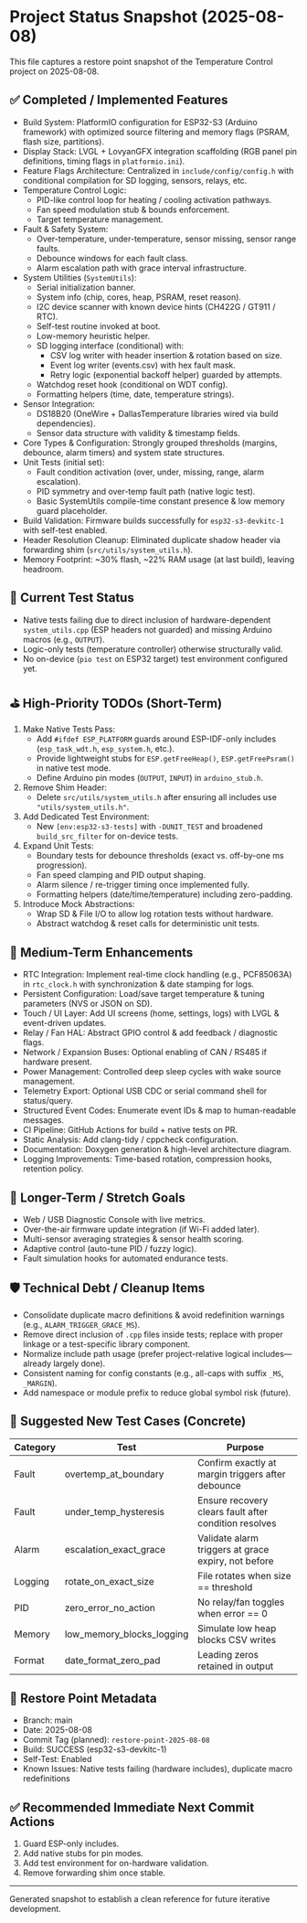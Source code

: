 # Project Status Snapshot (2025-08-08)

This file captures a restore point snapshot of the Temperature Control project on 2025-08-08.

## ✅ Completed / Implemented Features
- Build System: PlatformIO configuration for ESP32-S3 (Arduino framework) with optimized source filtering and memory flags (PSRAM, flash size, partitions).
- Display Stack: LVGL + LovyanGFX integration scaffolding (RGB panel pin definitions, timing flags in `platformio.ini`).
- Feature Flags Architecture: Centralized in `include/config/config.h` with conditional compilation for SD logging, sensors, relays, etc.
- Temperature Control Logic:
  - PID-like control loop for heating / cooling activation pathways.
  - Fan speed modulation stub & bounds enforcement.
  - Target temperature management.
- Fault & Safety System:
  - Over-temperature, under-temperature, sensor missing, sensor range faults.
  - Debounce windows for each fault class.
  - Alarm escalation path with grace interval infrastructure.
- System Utilities (`SystemUtils`):
  - Serial initialization banner.
  - System info (chip, cores, heap, PSRAM, reset reason).
  - I2C device scanner with known device hints (CH422G / GT911 / RTC).
  - Self-test routine invoked at boot.
  - Low-memory heuristic helper.
  - SD logging interface (conditional) with:
    - CSV log writer with header insertion & rotation based on size.
    - Event log writer (events.csv) with hex fault mask.
    - Retry logic (exponential backoff helper) guarded by attempts.
  - Watchdog reset hook (conditional on WDT config).
  - Formatting helpers (time, date, temperature strings).
- Sensor Integration:
  - DS18B20 (OneWire + DallasTemperature libraries wired via build dependencies).
  - Sensor data structure with validity & timestamp fields.
- Core Types & Configuration: Strongly grouped thresholds (margins, debounce, alarm timers) and system state structures.
- Unit Tests (initial set):
  - Fault condition activation (over, under, missing, range, alarm escalation).
  - PID symmetry and over-temp fault path (native logic test).
  - Basic SystemUtils compile-time constant presence & low memory guard placeholder.
- Build Validation: Firmware builds successfully for `esp32-s3-devkitc-1` with self-test enabled.
- Header Resolution Cleanup: Eliminated duplicate shadow header via forwarding shim (`src/utils/system_utils.h`).
- Memory Footprint: ~30% flash, ~22% RAM usage (at last build), leaving headroom.

## 🧪 Current Test Status
- Native tests failing due to direct inclusion of hardware-dependent `system_utils.cpp` (ESP headers not guarded) and missing Arduino macros (e.g., `OUTPUT`).
- Logic-only tests (temperature controller) otherwise structurally valid.
- No on-device (`pio test` on ESP32 target) test environment configured yet.

## ⛳ High-Priority TODOs (Short-Term)
1. Make Native Tests Pass:
   - Add `#ifdef ESP_PLATFORM` guards around ESP-IDF-only includes (`esp_task_wdt.h`, `esp_system.h`, etc.).
   - Provide lightweight stubs for `ESP.getFreeHeap()`, `ESP.getFreePsram()` in native test mode.
   - Define Arduino pin modes (`OUTPUT`, `INPUT`) in `arduino_stub.h`.
2. Remove Shim Header:
   - Delete `src/utils/system_utils.h` after ensuring all includes use `"utils/system_utils.h"`.
3. Add Dedicated Test Environment:
   - New `[env:esp32-s3-tests]` with `-DUNIT_TEST` and broadened `build_src_filter` for on-device tests.
4. Expand Unit Tests:
   - Boundary tests for debounce thresholds (exact vs. off-by-one ms progression).
   - Fan speed clamping and PID output shaping.
   - Alarm silence / re-trigger timing once implemented fully.
   - Formatting helpers (date/time/temperature) including zero-padding.
5. Introduce Mock Abstractions:
   - Wrap SD & File I/O to allow log rotation tests without hardware.
   - Abstract watchdog & reset calls for deterministic unit tests.

## 🔭 Medium-Term Enhancements
- RTC Integration: Implement real-time clock handling (e.g., PCF85063A) in `rtc_clock.h` with synchronization & date stamping for logs.
- Persistent Configuration: Load/save target temperature & tuning parameters (NVS or JSON on SD).
- Touch / UI Layer: Add UI screens (home, settings, logs) with LVGL & event-driven updates.
- Relay / Fan HAL: Abstract GPIO control & add feedback / diagnostic flags.
- Network / Expansion Buses: Optional enabling of CAN / RS485 if hardware present.
- Power Management: Controlled deep sleep cycles with wake source management.
- Telemetry Export: Optional USB CDC or serial command shell for status/query.
- Structured Event Codes: Enumerate event IDs & map to human-readable messages.
- CI Pipeline: GitHub Actions for build + native tests on PR.
- Static Analysis: Add clang-tidy / cppcheck configuration.
- Documentation: Doxygen generation & high-level architecture diagram.
- Logging Improvements: Time-based rotation, compression hooks, retention policy.

## 🧩 Longer-Term / Stretch Goals
- Web / USB Diagnostic Console with live metrics.
- Over-the-air firmware update integration (if Wi-Fi added later).
- Multi-sensor averaging strategies & sensor health scoring.
- Adaptive control (auto-tune PID / fuzzy logic).
- Fault simulation hooks for automated endurance tests.

## 🛡️ Technical Debt / Cleanup Items
- Consolidate duplicate macro definitions & avoid redefinition warnings (e.g., `ALARM_TRIGGER_GRACE_MS`).
- Remove direct inclusion of `.cpp` files inside tests; replace with proper linkage or a test-specific library component.
- Normalize include path usage (prefer project-relative logical includes—already largely done).
- Consistent naming for config constants (e.g., all-caps with suffix `_MS`, `_MARGIN`).
- Add namespace or module prefix to reduce global symbol risk (future).

## 🧪 Suggested New Test Cases (Concrete)
| Category | Test | Purpose |
|----------|------|---------|
| Fault | overtemp_at_boundary | Confirm exactly at margin triggers after debounce |
| Fault | under_temp_hysteresis | Ensure recovery clears fault after condition resolves |
| Alarm | escalation_exact_grace | Validate alarm triggers at grace expiry, not before |
| Logging | rotate_on_exact_size | File rotates when size == threshold |
| PID | zero_error_no_action | No relay/fan toggles when error == 0 |
| Memory | low_memory_blocks_logging | Simulate low heap blocks CSV writes |
| Format | date_format_zero_pad | Leading zeros retained in output |

## 🧷 Restore Point Metadata
- Branch: main
- Date: 2025-08-08
- Commit Tag (planned): `restore-point-2025-08-08`
- Build: SUCCESS (esp32-s3-devkitc-1)
- Self-Test: Enabled
- Known Issues: Native tests failing (hardware includes), duplicate macro redefinitions

## ✅ Recommended Immediate Next Commit Actions
1. Guard ESP-only includes.
2. Add native stubs for pin modes.
3. Add test environment for on-hardware validation.
4. Remove forwarding shim once stable.

---
Generated snapshot to establish a clean reference for future iterative development.
